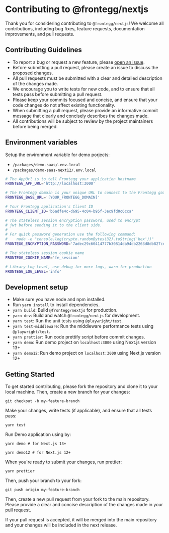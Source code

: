# Contributing to @frontegg/nextjs

Thank you for considering contributing to `@frontegg/nextjs`! We welcome all contributions, including bug fixes, feature requests, documentation improvements, and pull requests.

## Contributing Guidelines

- To report a bug or request a new feature, please [open an issue](https://github.com/frontegg/frontegg-nextjs/issues).
- Before submitting a pull request, please create an issue to discuss the proposed changes.
- All pull requests must be submitted with a clear and detailed description of the changes made.
- We encourage you to write tests for new code, and to ensure that all tests pass before submitting a pull request.
- Please keep your commits focused and concise, and ensure that your code changes do not affect existing functionality.
- When submitting a pull request, please provide an informative commit message that clearly and concisely describes the changes made.
- All contributions will be subject to review by the project maintainers before being merged.

## Environment variables
Setup the environment variable for demo porjects:
- `/packages/demo-saas/.env.local`
- `/packages/demo-saas-next12/.env.local`

```bash
# The AppUrl is to tell Frontegg your application hostname
FRONTEGG_APP_URL='http://localhost:3000'

# The Frontegg domain is your unique URL to connect to the Frontegg gateway
FRONTEGG_BASE_URL='[YOUR_FRONTEGG_DOMAIN]'

# Your Frontegg application's Client ID
FRONTEGG_CLIENT_ID='b6adfe4c-d695-4c04-b95f-3ec9fd0c6cca'

# The stateless session encryption password, used to encrypt
# jwt before sending it to the client side.
#
# For quick password generation use the following command:
#    node -e "console.log(crypto.randomBytes(32).toString('hex'))"
FRONTEGG_ENCRYPTION_PASSWORD='7adec29c60414777b30814da94db2263d8db827cd8d59c68434225e661b17eba'

# The stateless session cookie name
FRONTEGG_COOKIE_NAME='fe_session'

# Library Log Level, use debug for more logs, warn for production
FRONTEGG_LOG_LEVEL='info'
```

## Development setup

- Make sure you have node and npm installed.
- Run `yarn install` to install dependencies.
- `yarn build`: Build `@frontegg/nextjs` for production.
- `yarn dev`: Build and watch `@frontegg/nextjs` for development.
- `yarn test`: Run the unit tests using `@playwright/test`.
- `yarn test-middleware`: Run the middleware performance tests using `@playwright/test`.
- `yarn prettier`: Run code prettify script before commit changes.
- `yarn demo`: Run demo project on `localhost:3000` using Next.js version 13+
- `yarn demo12`: Run demo project on `localhost:3000` using Next.js version 12+

## Getting Started

To get started contributing, please fork the repository and clone it to your local machine. Then, create a new branch for your changes:

```shell
git checkout -b my-feature-branch
```

Make your changes, write tests (if applicable), and ensure that all tests pass:

```shell
yarn test
```

Run Demo application using by:

```shell
yarn demo # for Next.js 13+

yarn demo12 # for Next.js 12+
```


When you're ready to submit your changes, run prettier:

```shell
yarn prettier
```

Then, push your branch to your fork:

```shell
git push origin my-feature-branch
```


Then, create a new pull request from your fork to the main repository. Please provide a clear and concise description of the changes made in your pull request.

If your pull request is accepted, it will be merged into the main repository and your changes will be included in the next release.


